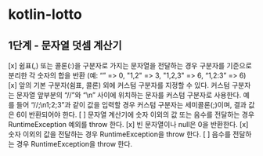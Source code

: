 # kotlin-lotto

## 1단계 - 문자열 덧셈 계산기
[x] 쉼표(,) 또는 콜론(:)을 구분자로 가지는 문자열을 전달하는 경우 구분자를 기준으로 분리한 각 숫자의 합을 반환 (예: “” => 0, "1,2" => 3, "1,2,3" => 6, “1,2:3” => 6)
[x] 앞의 기본 구분자(쉼표, 콜론) 외에 커스텀 구분자를 지정할 수 있다. 커스텀 구분자는 문자열 앞부분의 “//”와 “\n” 사이에 위치하는 문자를 커스텀 구분자로 사용한다. 예를 들어 “//;\n1;2;3”과 같이 값을 입력할 경우 커스텀 구분자는 세미콜론(;)이며, 결과 값은 6이 반환되어야 한다.
[ ] 문자열 계산기에 숫자 이외의 값 또는 음수를 전달하는 경우 RuntimeException 예외를 throw 한다.
   [x] 빈 문자열이나 null은 0을 반환한다.
   [x] 숫자 이외의 값을 전달하는 경우 RuntimeException을 throw 한다.
   [ ] 음수를 전달하는 경우 RuntimeException을 throw 한다.
